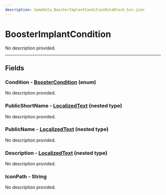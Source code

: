 ```yaml
---
description: GameData_BoosterImplantConditionDataBlock_bin.json
---
```


# BoosterImplantCondition

No description provided.

***

## Fields

### Condition - [BoosterCondition](../../enum-types.md#boostercondition) (enum)

No description provided.

### PublicShortName - [LocalizedText](../../nested-types/localizedtext.md) (nested type)

No description provided.

### PublicName - [LocalizedText](../../nested-types/localizedtext.md) (nested type)

No description provided.

### Description - [LocalizedText](../../nested-types/localizedtext.md) (nested type)

No description provided.

### IconPath - String

No description provided.
